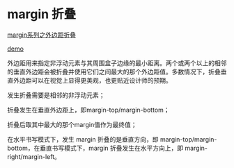 # margin 折叠

[margin系列之外边距折叠](http://blog.doyoe.com/2013/12/04/css/margin%E7%B3%BB%E5%88%97%E4%B9%8B%E5%A4%96%E8%BE%B9%E8%B7%9D%E6%8A%98%E5%8F%A0/)

[demo](http://demo.doyoe.com/css/margin/collapse-margin.htm)

外边距用来指定非浮动元素与其周围盒子边缘的最小距离。两个或两个以上的相邻的垂直外边距会被折叠并使用它们之间最大的那个外边距值。多数情况下，折叠垂直外边距可以在视觉上显得更美观，也更贴近设计师的预期。

发生折叠需要是相邻的非浮动元素；

折叠发生在垂直外边距上，即margin-top/margin-bottom；

折叠后取其中最大的那个margin值作为最终值；

在水平书写模式下，发生 margin 折叠的是垂直方向，即 margin-top/margin-bottom，在垂直书写模式下，margin 折叠发生在水平方向上，即 margin-right/margin-left。